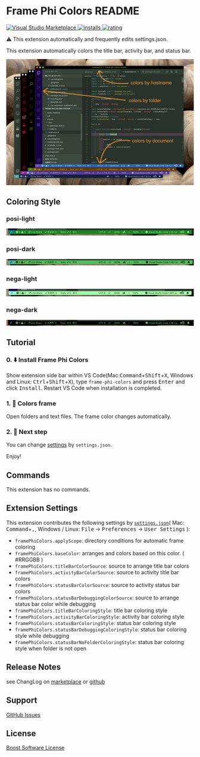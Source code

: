 # Frame Phi Colors README

[![Visual Studio Marketplace](https://vsmarketplacebadge.apphb.com/version/wraith13.frame-phi-colors.svg) ![installs](https://vsmarketplacebadge.apphb.com/installs/wraith13.frame-phi-colors.svg) ![rating](https://vsmarketplacebadge.apphb.com/rating/wraith13.frame-phi-colors.svg)](https://marketplace.visualstudio.com/items?itemName=wraith13.frame-phi-colors)

⚠️ This extension automatically and frequently edits settings.json.

This extension automatically colors the title bar, activity bar, and status bar.

![screenshot](images/screenshot.png)

## Coloring Style

### posi-light

![posi-light](images/posi-light.png)

### posi-dark

![posi-dark](images/posi-dark.png)

### nega-light

![nega-light](images/nega-light.png)

### nega-dark

![nega-dark](images/nega-dark.png)

## Tutorial

### 0. ⬇️ Install Frame Phi Colors

Show extension side bar within VS Code(Mac:<kbd>Command</kbd>+<kbd>Shift</kbd>+<kbd>X</kbd>, Windows and Linux: <kbd>Ctrl</kbd>+<kbd>Shift</kbd>+<kbd>X</kbd>), type `frame-phi-colors` and press <kbd>Enter</kbd> and click <kbd>Install</kbd>. Restart VS Code when installation is completed.

### 1. 🌈 Colors frame

Open folders and text files. The frame color changes automatically.

### 2. 🔧 Next step

You can change [settings](#extension-settings) by `settings.json`.

Enjoy!

## Commands

This extension has no commands.

## Extension Settings

This extension contributes the following settings by [`settings.json`](https://code.visualstudio.com/docs/customization/userandworkspace#_creating-user-and-workspace-settings)( Mac: <kbd>Command</kbd>+<kbd>,</kbd>, Windows / Linux: <kbd>File</kbd> -> <kbd>Preferences</kbd> -> <kbd>User Settings</kbd> ):

* `framePhiColors.applyScope`: directory conditions for automatic frame coloring
* `framePhiColors.baseColor`: arranges and colors based on this color. ( #RRGGBB )
* `framePhiColors.titleBarColorSource`: source to arrange title bar colors
* `framePhiColors.activityBarColorSource`: source to activity title bar colors
* `framePhiColors.statusBarColorSource`: source to activity status bar colors
* `framePhiColors.statusBarDebuggingColorSource`: source to arrange status bar color while debugging
* `framePhiColors.titleBarColoringStyle`: title bar coloring style
* `framePhiColors.activityBarColoringStyle`: activity bar coloring style
* `framePhiColors.statusBarColoringStyle`: status bar coloring style
* `framePhiColors.statusBarDebuggingColoringStyle`: status bar coloring style while debugging
* `framePhiColors.statusBarNoFolderColoringStyle`: status bar coloring style when folder is not open

## Release Notes

see ChangLog on [marketplace](https://marketplace.visualstudio.com/items/wraith13.frame-phi-colors/changelog) or [github](https://github.com/wraith13/frame-phi-colors/blob/master/CHANGELOG.md)

## Support

[GitHub Issues](https://github.com/wraith13/frame-phi-colors-vscode/issues)

## License

[Boost Software License](https://github.com/wraith13/frame-phi-colors-vscode/blob/master/LICENSE_1_0.txt)
